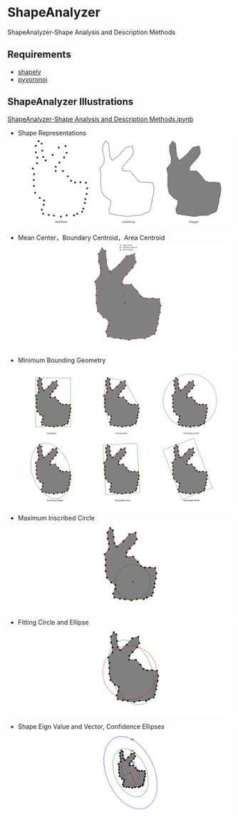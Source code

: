 # ShapeAnalyzer
ShapeAnalyzer-Shape Analysis and Description Methods

## Requirements
* [shapely](https://github.com/Toblerity/Shapely)
* [pyvoronoi](https://github.com/Voxel8/pyvoronoi)

## ShapeAnalyzer Illustrations
[ShapeAnalyzer-Shape Analysis and Description Methods.ipynb](https://github.com/geoinsights/ShapeAnalyzer/blob/master/ShapeAnalyzer-Shape%20Analysis%20and%20Description%20Methods.ipynb)
* Shape Representations
![](figures/shaperepr.png) 

* Mean Center，Boundary Centroid，Area Centroid
![](figures/centroids.png)

* Minimum Bounding Geometry
![](figures/bgeom.png)

* Maximum Inscribed Circle
![](figures/incircle.png)

* Fitting Circle and Ellipse
![](figures/fittings.png)

* Shape Eign Value and Vector, Confidence Ellipses
![](figures/confiell.png)
